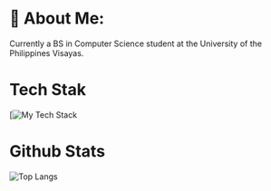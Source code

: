 # 💫 About Me:
Currently a BS in Computer Science student at the University of the Philippines Visayas.

# Tech Stak
[![My Tech Stack](https://github-readme-tech-stack.vercel.app/api/cards?borderRadius=4&fontSize=16&lineCount=1&bg=%2304070C&badge=%230B1321&border=%230B1321&titleColor=%2325A98A)

# Github Stats 
![Top Langs](https://github-readme-stats.vercel.app/api/top-langs/?username=kazeulo&layout=compact)

